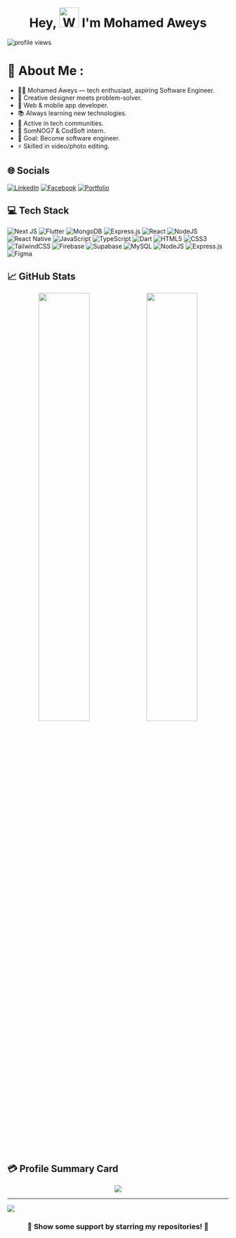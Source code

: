 <h1 align="center"> Hey, <img src="https://raw.githubusercontent.com/nixin72/nixin72/master/wave.gif" 
         alt="Waving hand animated gif"
         height="45"
         width="45" /> I'm Mohamed Aweys</h1>

<p align="left"> <img src="https://komarev.com/ghpvc/?username=MaxamedAweis90&label=Profile%20Views&color=0e75b6&style=for-the-badge" alt="profile views" /> </p>

# 🚀 About Me :
- 👨‍💻 Mohamed Aweys — tech enthusiast, aspiring Software Engineer.
- 🎨 Creative designer meets problem-solver.
- 🚀 Web & mobile app developer.
- 📚 Always learning new technologies.
- 🤝 Active in tech communities.
- 💼 SomNOG7 & CodSoft intern.
- 🎯 Goal: Become software engineer.
- ⚡ Skilled in video/photo editing.


## 🌐 Socials
[![LinkedIn](https://img.shields.io/badge/LinkedIn-0077B5?style=for-the-badge&logo=linkedin&logoColor=white)](https://linkedin.com/in/eng-aweis)
[![Facebook](https://img.shields.io/badge/Facebook-1877F2?style=for-the-badge&logo=facebook&logoColor=white)](https://facebook.com/profile.php?id=100085711642955)
[![Portfolio](https://img.shields.io/badge/Portfolio-000000?style=for-the-badge&logo=vercel&logoColor=white)](https://engaweis.netlify.app/)

## 💻 Tech Stack
![Next JS](https://img.shields.io/badge/next.js-black?style=for-the-badge&logo=next.js&logoColor=white)
![Flutter](https://img.shields.io/badge/Flutter-%2302569B.svg?style=for-the-badge&logo=Flutter&logoColor=white)
![MongoDB](https://img.shields.io/badge/MongoDB-%234ea94b.svg?style=for-the-badge&logo=mongodb&logoColor=white)
![Express.js](https://img.shields.io/badge/express.js-%23404d59.svg?style=for-the-badge&logo=express&logoColor=%2361DAFB)
![React](https://img.shields.io/badge/react-%2320232a.svg?style=for-the-badge&logo=react&logoColor=%2361DAFB)
![NodeJS](https://img.shields.io/badge/node.js-6DA55F?style=for-the-badge&logo=node.js&logoColor=white)
![React Native](https://img.shields.io/badge/react_native-%2320232a.svg?style=for-the-badge&logo=react&logoColor=%2361DAFB) 
![JavaScript](https://img.shields.io/badge/javascript-%23323330.svg?style=for-the-badge&logo=javascript&logoColor=%23F7DF1E) 
![TypeScript](https://img.shields.io/badge/typescript-%23007ACC.svg?style=for-the-badge&logo=typescript&logoColor=white)
![Dart](https://img.shields.io/badge/dart-%230175C2.svg?style=for-the-badge&logo=dart&logoColor=white)
![HTML5](https://img.shields.io/badge/html5-%23E34F26.svg?style=for-the-badge&logo=html5&logoColor=white)
![CSS3](https://img.shields.io/badge/css3-%231572B6.svg?style=for-the-badge&logo=css3&logoColor=white)
![TailwindCSS](https://img.shields.io/badge/tailwindcss-%2338B2AC.svg?style=for-the-badge&logo=tailwind-css&logoColor=white) 
![Firebase](https://img.shields.io/badge/firebase-%23039BE5.svg?style=for-the-badge&logo=firebase) 
![Supabase](https://img.shields.io/badge/Supabase-3FCF8E?style=for-the-badge&logo=supabase&logoColor=white) 
![MySQL](https://img.shields.io/badge/mysql-%2300f.svg?style=for-the-badge&logo=mysql&logoColor=white) 
![NodeJS](https://img.shields.io/badge/node.js-6DA55F?style=for-the-badge&logo=node.js&logoColor=white)
![Express.js](https://img.shields.io/badge/express.js-%23404d59.svg?style=for-the-badge&logo=express&logoColor=%2361DAFB)
![Figma](https://img.shields.io/badge/figma-%23F24E1E.svg?style=for-the-badge&logo=figma&logoColor=white)


## 📈 GitHub Stats
<p align="center">
	<img width="48%" height="50%" src="https://github-readme-stats.vercel.app/api?username=MaxamedAweis90&show_icons=true&theme=gruvbox" />
	<img width="48%" height="50%" src="https://github-readme-streak-stats.herokuapp.com/?user=MaxamedAweis90&theme=vue" />
</p>

## 💳 Profile Summary Card
<p align="center">
  <img src="https://github-profile-summary-cards.vercel.app/api/cards/profile-details?username=MaxamedAweis90&theme=vue"/>
</p>

---
[![](https://visitcount.itsvg.in/api?id=MaxamedAweis90&icon=0&color=1)](https://visitcount.itsvg.in)

<div align="center">

### 🌟 Show some support by starring my repositories! 🌟

</div>
